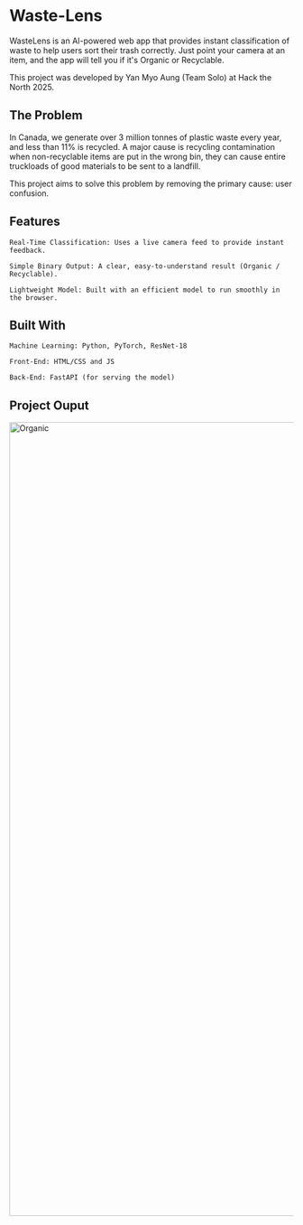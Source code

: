 # Waste-Lens
WasteLens is an AI-powered web app that provides instant classification of waste to help users sort their trash correctly. Just point your camera at an item, and the app will tell you if it's Organic or Recyclable.

This project was developed by Yan Myo Aung (Team Solo) at Hack the North 2025.

## The Problem

In Canada, we generate over 3 million tonnes of plastic waste every year, and less than 11% is recycled. A major cause is recycling contamination when non-recyclable items are put in the wrong bin, they can cause entire truckloads of good materials to be sent to a landfill.

This project aims to solve this problem by removing the primary cause: user confusion.

## Features

    Real-Time Classification: Uses a live camera feed to provide instant feedback.

    Simple Binary Output: A clear, easy-to-understand result (Organic / Recyclable).

    Lightweight Model: Built with an efficient model to run smoothly in the browser.

## Built With

    Machine Learning: Python, PyTorch, ResNet-18

    Front-End: HTML/CSS and JS

    Back-End: FastAPI (for serving the model)


## Project Ouput

<img width="1698" height="1406" alt="Organic" src="https://github.com/user-attachments/assets/edb5550c-dd56-4b8a-92bb-15272cafd753" />
